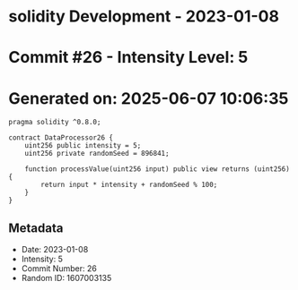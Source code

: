 ﻿# solidity Development - 2023-01-08
# Commit #26 - Intensity Level: 5
# Generated on: 2025-06-07 10:06:35
```solidity
pragma solidity ^0.8.0;

contract DataProcessor26 {
    uint256 public intensity = 5;
    uint256 private randomSeed = 896841;

    function processValue(uint256 input) public view returns (uint256) {
        return input * intensity + randomSeed % 100;
    }
}
```
## Metadata
- Date: 2023-01-08
- Intensity: 5
- Commit Number: 26
- Random ID: 1607003135
